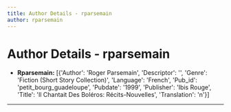 ```yaml
---
title: Author Details - rparsemain
author: rparsemain
---
```


# Author Details - rparsemain

<ul>
    <li><strong>Rparsemain:</strong> [{'Author': 'Roger Parsemain', 'Descriptor': '', 'Genre': 'Fiction (Short Story Collection)', 'Language': 'French', 'Pub_id': 'petit_bourg_guadeloupe', 'Pubdate': '1999', 'Publisher': 'Ibis Rouge', 'Title': 'Il Chantait Des Boléros: Récits-Nouvelles', 'Translation': 'n'}]</li>
</ul>
<hr>